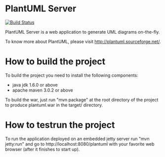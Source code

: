 
PlantUML Server 
===============
[![Build Status](https://travis-ci.org/arnaudroques/plantumlservlet.png?branch=master)](https://travis-ci.org/arnaudroques/plantumlservlet)

PlantUML Server is a web application to generate UML diagrams on-the-fly.
 
To know more about PlantUML, please visit http://plantuml.sourceforge.net/.

How to build the project
========================

To build the project you need to install the following components:

 * java jdk 1.6.0 or above
 * apache maven 3.0.2 or above

To build the war, just run "mvn package" at the root directory of the project to produce 
plantuml.war in the target/ directory.

How to testrun the project
==========================

To run the application deployed on an embedded jetty server run "mvn jetty:run" 
and go to http://localhost:8080/plantuml with your favorite web browser (after it finishes
to start up).
